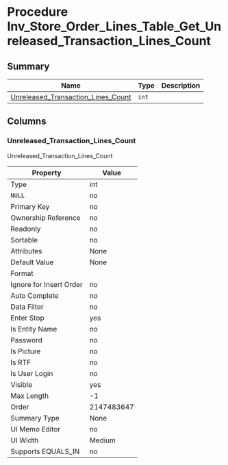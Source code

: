 # Procedure Inv_Store_Order_Lines_Table_Get_Unreleased_Transaction_Lines_Count


## Summary

| Name | Type | Description |
| - | - | --- |
|[Unreleased_Transaction_Lines_Count](#unreleased_transaction_lines_count)|`int` ||

## Columns

### Unreleased_Transaction_Lines_Count


Unreleased_Transaction_Lines_Count

| Property | Value |
| - | - |
|Type|int|
|`NULL`|no|
|Primary Key|no|
|Ownership Reference|no|
|Readonly|no|
|Sortable|no|
|Attributes|None|
|Default Value|None|
|Format||
|Ignore for Insert Order|no|
|Auto Complete|no|
|Data Filter|no|
|Enter Stop|yes|
|Is Entity Name|no|
|Password|no|
|Is Picture|no|
|Is RTF|no|
|Is User Login|no|
|Visible|yes|
|Max Length|-1|
|Order|2147483647|
|Summary Type|None|
|UI Memo Editor|no|
|UI Width|Medium|
|Supports EQUALS_IN|no|


